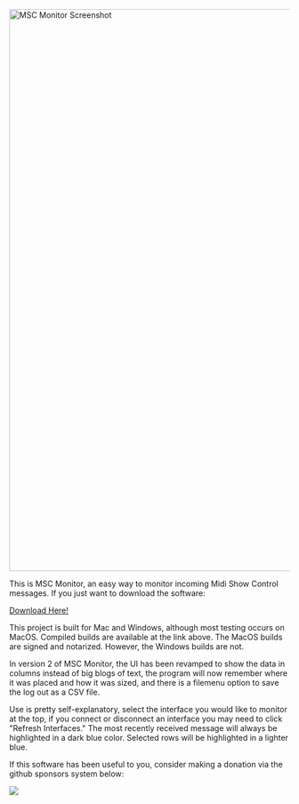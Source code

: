 <img width="1011" alt="MSC Monitor Screenshot" src="https://github.com/user-attachments/assets/cb69c243-70ca-4ff2-b478-226f49669807">

This is MSC Monitor, an easy way to monitor incoming Midi Show Control messages. If you just want to download the software:

<a href="https://www.github.com/jms5194/MSCMonitor/releases/latest">Download Here!</a>

This project is built for Mac and Windows, although most testing occurs on MacOS. Compiled builds are available at the link above. The MacOS builds are signed and notarized. However, the Windows builds are not. 

In version 2 of MSC Monitor, the UI has been revamped to show the data in columns instead of big blogs of text, the program will now remember where it was placed and how it was sized, and there is a filemenu option to save the log out as a CSV file. 

Use is pretty self-explanatory, select the interface you would like to monitor at the top, if you connect or disconnect an interface you may need to click "Refresh Interfaces." The most recently received message will always be highlighted in a dark blue color. Selected rows will be highlighted in a lighter blue. 

If this software has been useful to you, consider making a donation via the github sponsors system below:

[![](https://img.shields.io/static/v1?label=Sponsor&message=%E2%9D%A4&logo=GitHub&color=%23fe8e86)](https://github.com/sponsors/<jms5194>)
